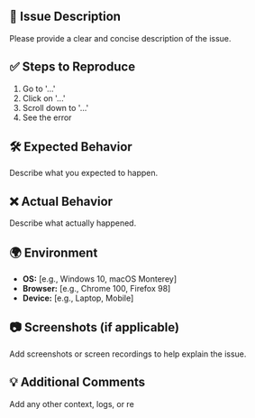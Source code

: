 ## 📌 Issue Description
Please provide a clear and concise description of the issue.

## ✅ Steps to Reproduce
1. Go to '...'
2. Click on '...'
3. Scroll down to '...'
4. See the error

## 🛠️ Expected Behavior
Describe what you expected to happen.

## ❌ Actual Behavior
Describe what actually happened.

## 🌍 Environment
- **OS:** [e.g., Windows 10, macOS Monterey]
- **Browser:** [e.g., Chrome 100, Firefox 98]
- **Device:** [e.g., Laptop, Mobile]

## 📷 Screenshots (if applicable)
Add screenshots or screen recordings to help explain the issue.

## 💡 Additional Comments
Add any other context, logs, or re
